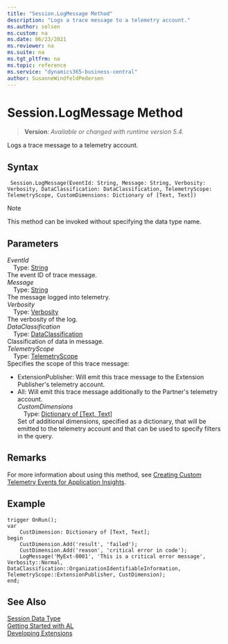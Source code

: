 ```yaml
---
title: "Session.LogMessage Method"
description: "Logs a trace message to a telemetry account."
ms.author: solsen
ms.custom: na
ms.date: 06/23/2021
ms.reviewer: na
ms.suite: na
ms.tgt_pltfrm: na
ms.topic: reference
ms.service: "dynamics365-business-central"
author: SusanneWindfeldPedersen
---
```

[//]: # (START>DO_NOT_EDIT)
[//]: # (IMPORTANT:Do not edit any of the content between here and the END>DO_NOT_EDIT.)
[//]: # (Any modifications should be made in the .xml files in the ModernDev repo.)
# Session.LogMessage Method
> **Version**: _Available or changed with runtime version 5.4._

Logs a trace message to a telemetry account.


## Syntax
```AL
 Session.LogMessage(EventId: String, Message: String, Verbosity: Verbosity, DataClassification: DataClassification, TelemetryScope: TelemetryScope, CustomDimensions: Dictionary of [Text, Text])
```
> [!NOTE]
> This method can be invoked without specifying the data type name.
## Parameters
*EventId*  
&emsp;Type: [String](../string/string-data-type.md)  
The event ID of trace message.   
*Message*  
&emsp;Type: [String](../string/string-data-type.md)  
The message logged into telemetry.   
*Verbosity*  
&emsp;Type: [Verbosity](../verbosity/verbosity-option.md)  
The verbosity of the log.   
*DataClassification*  
&emsp;Type: [DataClassification](../dataclassification/dataclassification-option.md)  
Classification of data in message.   
*TelemetryScope*  
&emsp;Type: [TelemetryScope](../telemetryscope/telemetryscope-option.md)  
Specifies the scope of this trace message:
- ExtensionPublisher: Will emit this trace message to the Extension Publisher's telemetry account.
- All: Will emit this trace message additionally to the Partner's telemetry account.   
*CustomDimensions*  
&emsp;Type: [Dictionary of [Text, Text]](../dictionary/dictionary-data-type.md)  
Set of additional dimensions, specified as a dictionary, that will be emitted to the telemetry account and that can be used to specify filters in the query.   



[//]: # (IMPORTANT: END>DO_NOT_EDIT)

## Remarks

For more information about using this method, see [Creating Custom Telemetry Events for Application Insights](../../devenv-instrument-application-for-telemetry-app-insights.md).

## Example

```al
trigger OnRun();
var
    CustDimension: Dictionary of [Text, Text];
begin
    CustDimension.Add('result', 'failed');
    CustDimension.Add('reason', 'critical error in code');
    LogMessage('MyExt-0001', 'This is a critical error message', Verbosity::Normal, DataClassification::OrganizationIdentifiableInformation, TelemetryScope::ExtensionPublisher, CustDimension);
end;
```

## See Also
[Session Data Type](session-data-type.md)  
[Getting Started with AL](../../devenv-get-started.md)  
[Developing Extensions](../../devenv-dev-overview.md)
